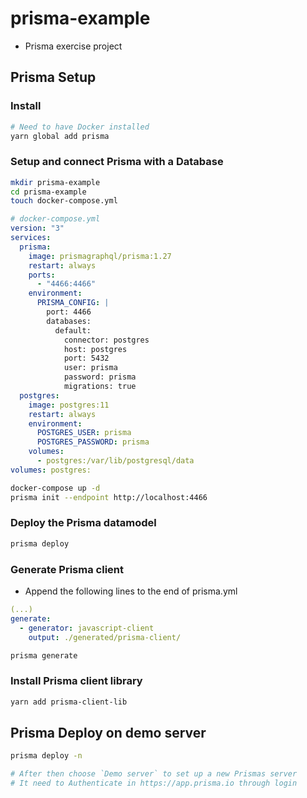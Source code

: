 # prisma-example

- Prisma exercise project

## Prisma Setup

### Install

```bash
# Need to have Docker installed
yarn global add prisma
```

### Setup and connect Prisma with a Database

```bash
mkdir prisma-example
cd prisma-example
touch docker-compose.yml
```

```yml
# docker-compose.yml
version: "3"
services:
  prisma:
    image: prismagraphql/prisma:1.27
    restart: always
    ports:
      - "4466:4466"
    environment:
      PRISMA_CONFIG: |
        port: 4466
        databases:
          default:
            connector: postgres
            host: postgres
            port: 5432
            user: prisma
            password: prisma
            migrations: true
  postgres:
    image: postgres:11
    restart: always
    environment:
      POSTGRES_USER: prisma
      POSTGRES_PASSWORD: prisma
    volumes:
      - postgres:/var/lib/postgresql/data
volumes: postgres:
```

```bash
docker-compose up -d
prisma init --endpoint http://localhost:4466
```

### Deploy the Prisma datamodel

```bash
prisma deploy
```

### Generate Prisma client

- Append the following lines to the end of prisma.yml

```yml
(...)
generate:
  - generator: javascript-client
    output: ./generated/prisma-client/
```

```bash
prisma generate
```

### Install Prisma client library

```bash
yarn add prisma-client-lib
```

## Prisma Deploy on demo server

```bash
prisma deploy -n

# After then choose `Demo server` to set up a new Prismas server
# It need to Authenticate in https://app.prisma.io through login
```
